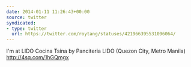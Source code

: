 ```yaml
---
date: 2014-01-11 11:26:43+00:00
source: twitter
syndicated:
- type: twitter
  url: https://twitter.com/roytang/statuses/421966395531096064/
---
```


I'm at LIDO Cocina Tsina by Panciteria LIDO (Quezon City, Metro Manila) http://4sq.com/1hGQmgx